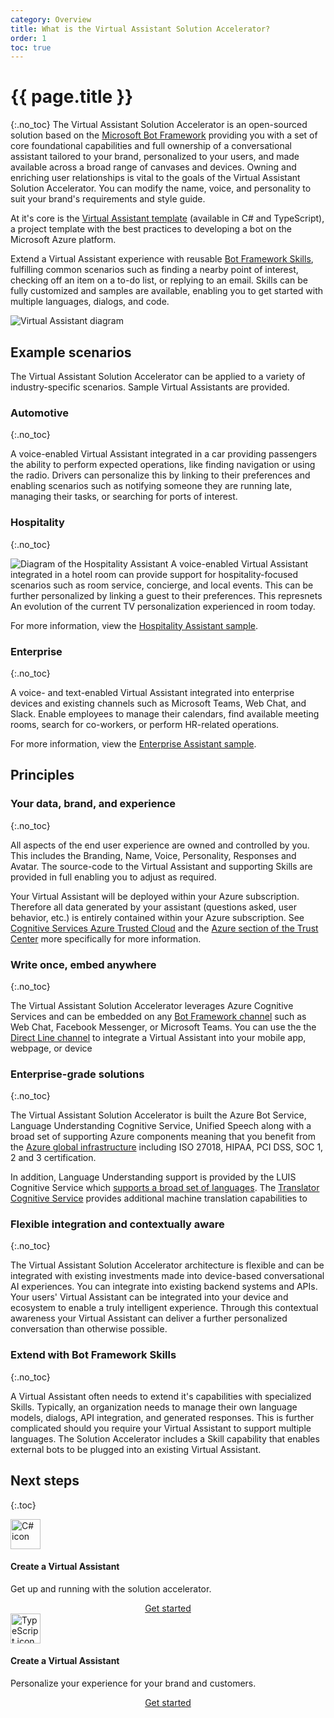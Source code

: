 ```yaml
---
category: Overview
title: What is the Virtual Assistant Solution Accelerator?
order: 1
toc: true
---
```


# {{ page.title }}
{:.no_toc}
The Virtual Assistant Solution Accelerator is an open-sourced solution based on the [Microsoft Bot Framework](https://aka.ms/botframework) providing you with a set of core foundational capabilities and full ownership of a conversational assistant tailored to your brand, personalized to your users, and made available across a broad range of canvases and devices. Owning and enriching user relationships is vital to the goals of the Virtual Assistant Solution Accelerator. You can modify the name, voice, and personality to suit your brand's requirements and style guide. 

At it's core is the [Virtual Assistant template]({{site.baseurl}}//overview/virtual-assistant-template) (available in C# and TypeScript), a project template with the best practices to developing a bot on the Microsoft Azure platform.

Extend a Virtual Assistant experience with reusable [Bot Framework Skills]({{site.baseurl}}/overview/skills), fulfilling common scenarios such as finding a nearby point of interest, checking off an item on a to-do list, or replying to an email. Skills can be fully customized and samples are available, enabling you to get started with multiple languages, dialogs, and code.

![Virtual Assistant diagram]({{site.baseurl}}/assets/images/virtualassistant-diagram.jpg)

## Example scenarios

The Virtual Assistant Solution Accelerator can be applied to a variety of industry-specific scenarios. Sample Virtual Assistants are provided.

### Automotive
{:.no_toc}

A voice-enabled Virtual Assistant integrated in a car providing passengers the ability to perform expected operations, like finding navigation or using the radio.  Drivers can personalize this by linking to their preferences and enabling scenarios such as notifying someone they are running late, managing their tasks, or searching for ports of interest.

### Hospitality
{:.no_toc}

![Diagram of the Hospitality Assistant]({{site.baseurl}}/assets/images/hospitalitysample-diagram.png)
A voice-enabled Virtual Assistant integrated in a hotel room can provide support for hospitality-focused scenarios such as room service, concierge, and local events. This can be further personalized by linking a guest to their preferences. This represnets An evolution of the current TV personalization experienced in room today.

For more information, view the [Hospitality Assistant sample]({{site.baseurl}}/virtual-assistant/samples/hospitalityassistant.md).

### Enterprise
{:.no_toc}

A voice- and text-enabled Virtual Assistant integrated into enterprise devices and existing channels such as Microsoft Teams, Web Chat, and Slack. Enable employees to manage their calendars, find available meeting rooms, search for co-workers, or perform HR-related operations.

For more information, view the [Enterprise Assistant sample]({{site.baseurl}}/virtual-assistant/samples/enterprisenotifications.md).

## Principles

### Your data, brand, and experience
{:.no_toc}

All aspects of the end user experience are owned and controlled by you. This includes the Branding, Name, Voice, Personality, Responses and Avatar. The source-code to the Virtual Assistant and supporting Skills are provided in full enabling you to adjust as required.

Your Virtual Assistant will be deployed within your Azure subscription. Therefore all data generated by your assistant (questions asked, user behavior, etc.) is entirely contained within your Azure subscription. See [Cognitive Services Azure Trusted Cloud](https://www.microsoft.com/en-us/trustcenter/cloudservices/cognitiveservices) and the [Azure section of the Trust Center](https://www.microsoft.com/en-us/TrustCenter/CloudServices/Azure) more specifically for more information.

### Write once, embed anywhere
{:.no_toc}

The Virtual Assistant Solution Accelerator leverages Azure Cognitive Services and can be embedded on any [Bot Framework channel](https://docs.microsoft.com/en-us/azure/bot-service/bot-service-manage-channels?view=azure-bot-service-4.0) such as Web Chat, Facebook Messenger, or Microsoft Teams. You can use the the [Direct Line channel](https://docs.microsoft.com/en-us/azure/bot-service/bot-service-channel-directline?view=azure-bot-service-4.0) to integrate a Virtual Assistant into your mobile app, webpage, or device

### Enterprise-grade solutions
{:.no_toc}

The Virtual Assistant Solution Accelerator is built the Azure Bot Service, Language Understanding Cognitive Service, Unified Speech along with a broad set of supporting Azure components meaning that you benefit from the [Azure global infrastructure](https://azure.microsoft.com/en-gb/global-infrastructure/) including ISO 27018, HIPAA, PCI DSS, SOC 1, 2 and 3 certification.

In addition, Language Understanding support is provided by the LUIS Cognitive Service which [supports a broad set of languages](https://docs.microsoft.com/en-us/azure/cognitive-services/luis/luis-supported-languages). The [Translator Cognitive Service](https://azure.microsoft.com/en-us/services/cognitive-services/translator-text-api/) provides additional machine translation capabilities to

### Flexible integration and contextually aware
{:.no_toc}

The Virtual Assistant Solution Accelerator architecture is flexible and can be integrated with existing investments made into device-based conversational AI experiences. You can integrate into existing backend systems and APIs. Your users' Virtual Assistant can be integrated into your device and ecosystem to enable a truly intelligent experience. Through this contextual awareness your Virtual Assistant can deliver a further personalized conversation than otherwise possible.

### Extend with Bot Framework Skills
{:.no_toc}

A Virtual Assistant often needs to extend it's capabilities with specialized Skills. Typically, an organization needs to manage their own language models, dialogs, API integration, and generated responses.
This is further complicated should you require your Virtual Assistant to support multiple languages. The Solution Accelerator includes a Skill capability that enables external bots to be plugged into an existing Virtual Assistant.

## Next steps
{:.toc}

<div class="card-deck">
    <div class="card">
        <div class="card-body">
            <img src="{{site.baseurl}}/assets/images/icons/csharp.png" alt="C# icon" width="48px">
            <h4 class="card-title no_toc">Create a Virtual Assistant</h4>
            <p class="card-text">Get up and running with the solution accelerator.</p>
        </div>
        <div class="card-footer" style="display: flex; justify-content: center;">
            <a href="{{site.baseurl}}/tutorials/csharp/create-assistant/1_intro" class="btn btn-primary">Get started</a>
        </div>
    </div>
    <div class="card">
        <div class="card-body">
            <img src="{{site.baseurl}}/assets/images/icons/typescript.png" alt="TypeScript icon" width="48px">
            <h4 class="card-title no_toc">Create a Virtual Assistant</h4>
            <p class="card-text">Personalize your experience for your brand and customers.</p>
        </div>
        <div class="card-footer" style="display: flex; justify-content: center;">
            <a href="{{site.baseurl}}/tutorials/typescript/create-assistant/1_intro" class="btn btn-primary">Get started</a>
        </div>
    </div>
</div>
